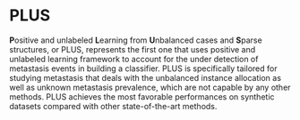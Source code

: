 # PLUS
**P**ositive and unlabeled **L**earning from **U**nbalanced cases and **S**parse structures, or PLUS, represents the first one that uses 
positive and unlabeled learning framework to account for the under detection of metastasis events in building a classifier. 
PLUS is specifically tailored for studying metastasis that deals with the unbalanced instance allocation as well as unknown metastasis prevalence,
which are not capable by any other methods. PLUS achieves the most favorable performances on synthetic datasets compared with other state-of-the-art methods.
